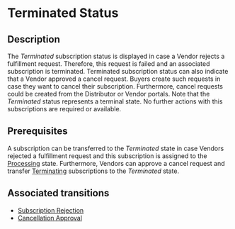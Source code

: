 # Terminated Status 
## Description
The *Terminated* subscription status is displayed in case a Vendor rejects a fulfillment request. Therefore, this request is failed and an associated subscription is terminated.
Terminated subscription status can also indicate that a Vendor approved a cancel request. Buyers create such requests in case they want to cancel their subscription. Furthermore, cancel requests could be created from the Distributor or Vendor portals.
Note that the *Terminated* status represents a terminal state. No further actions with this subscriptions are required or available. 
## Prerequisites
A subscription can be transferred to the *Terminated* state in case Vendors rejected a fulfillment request and this subscription is assigned to the [Processing](s-a-processing.html) state.
Furthermore, Vendors can approve a cancel request and transfer [Terminating](s-c-terminating.html) subscriptions to the *Terminated* state. 
## Associated transitions
* [Subscription Rejection](t-3-pro-terminated.html)
* [Cancellation Approval](t-5-terminating-terminated.html)
